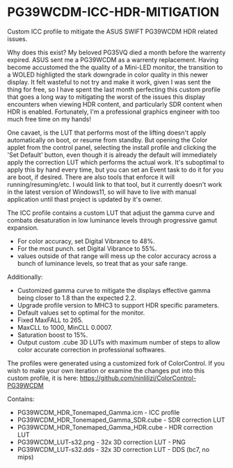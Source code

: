 # PG39WCDM-ICC-HDR-MITIGATION
Custom ICC profile to mitigate the ASUS SWIFT PG39WCDM HDR related issues.

Why does this exist? My beloved PG35VQ died a month before the warrenty expired. ASUS sent me a PG39WCDM as a warrenty replacement. Having become accustomed the the quality of a Mini-LED monitor, the transition to a WOLED highligted the stark downgrade in color quality in this newer display. It felt wasteful to not try and make it work, given I was sent the thing for free, so I have spent the last month perfecting this custom profile that goes a long way to mitigating the worst of the issues this display encounters when viewing HDR content, and particularly SDR content when HDR is enabled. Fortunately, I'm a professional graphics engineer with too much free time on my hands!

One cavaet, is the LUT that performs most of the lifting doesn't apply automatically on boot, or resume from standby. But opening the Color applet from the control panel, selecting the install profile and clicking the 'Set Default' button, even though it is already the default will immediately apply the correction LUT which performs the actual work. It's suboptimal to apply this by hand every time, but you can set an Event task to do it for you are boot, if desired. There are also tools that enforce it will running/resuming/etc. I would link to that tool, but it currently doesn't work in the latest version of Windows11, so will have to live with manual application until thast project is updated by it's owner.

The ICC profile contains a custom LUT that adjust the gamma curve and combats desaturation in low luminance levels through progressive gamut expansion.

* For color accuracy, set Digital Vibrance to 48%.
* For the most punch. set Digital Vibrance to 55%.
* values outside of that range will mess up the color accuracy across a bunch of luminance levels, so treat that as your safe range.

Additionally:

* Customized gamma curve to mitigate the displays effective gamma being closer to 1.8 than the expected 2.2.
* Upgrade profile version to MHC3 to support HDR specific parameters.
* Default values set to optimal for the monitor.
* Fixed MaxFALL to 265.
* MaxCLL to 1000, MinCLL 0.0007.
* Saturation boost to 15%.
* Output custom .cube 3D LUTs with maximum number of steps to allow color accurate correction in professional softwares.

The profiles were generated using a customized fork of ColorControl. If you wish to make your own iteration or examine the changes put into this custom profile, it is here: https://github.com/ninlilizi/ColorControl-PG39WCDM

Contains:
* PG39WCDM_HDR_Tonemaped_Gamma.icm - ICC profile
* PG39WCDM_HDR_Tonemaped_Gamma_SDR.cube - SDR correction LUT
* PG39WCDM_HDR_Tonemaped_Gamma_HDR.cube - HDR correction LUT
* PG39WCDM_LUT-s32.png - 32x 3D correction LUT - PNG
* PG39WCDM_LUT-s32.dds - 32x 3D correction LUT - DDS (bc7, no mips)